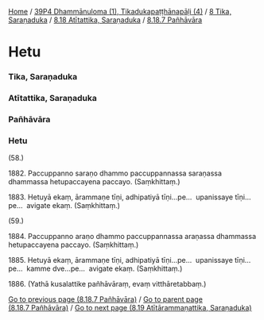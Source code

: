 
[Home](/) / [39P4 Dhammānuloma (1), Tikadukapaṭṭhānapāḷi (4)](../../../../39P4.md) / [8 Tika, Saraṇaduka](../../../8.md) / [8.18 Atītattika, Saraṇaduka](../../8.18.md) / [8.18.7 Pañhāvāra](../8.18.7.md)

# Hetu

### Tika, Saraṇaduka

### Atītattika, Saraṇaduka

### Pañhāvāra

### Hetu

(58.)

1882\. Paccuppanno saraṇo dhammo paccuppannassa saraṇassa dhammassa hetupaccayena paccayo. (Saṃkhittaṃ.)

1883\. Hetuyā ekaṃ, ārammaṇe tīṇi, adhipatiyā tīṇi…pe…  upanissaye tīṇi…pe…  avigate ekaṃ. (Saṃkhittaṃ.)

(59.)

1884\. Paccuppanno araṇo dhammo paccuppannassa araṇassa dhammassa hetupaccayena paccayo. (Saṃkhittaṃ.)

1885\. Hetuyā ekaṃ, ārammaṇe tīṇi, adhipatiyā tīṇi…pe…  upanissaye tīṇi…pe…  kamme dve…pe…  avigate ekaṃ. (Saṃkhittaṃ.)

1886\. (Yathā kusalattike pañhāvāraṃ, evaṃ vitthāretabbaṃ.)

[Go to previous page (8.18.7 Pañhāvāra)](../8.18.7.md) / [Go to parent page (8.18.7 Pañhāvāra)](../8.18.7.md) / [Go to next page (8.19 Atītārammaṇattika, Saraṇaduka)](../../8.19.md)


